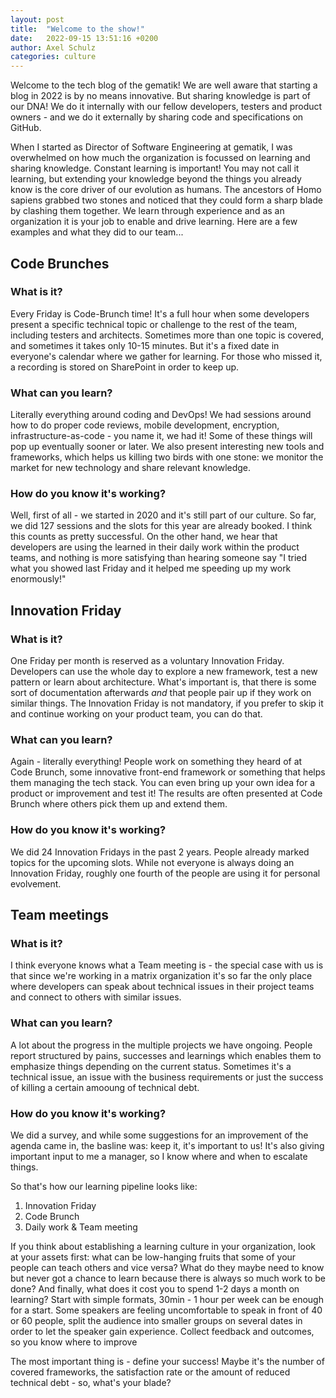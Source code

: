 ```yaml
---
layout: post
title:  "Welcome to the show!"
date:   2022-09-15 13:51:16 +0200
author: Axel Schulz
categories: culture
---
```

Welcome to the tech blog of the gematik! We are well aware that starting a blog in 2022 is by no means innovative. But sharing knowledge is part of our DNA! We do it internally with our fellow developers, testers and product owners - and we do it externally by sharing code and specifications on GitHub.

When I started as Director of Software Engineering at gematik, I was overwhelmed on how much the organization is focussed on learning and sharing knowledge. 
Constant learning is important! 
You may not call it learning, but extending your knowledge beyond the things you already know is the core driver of our evolution as humans. The ancestors of Homo sapiens grabbed two stones and noticed that they could form a sharp blade by clashing them together. We learn through experience and as an organization it is your job to enable and drive learning. 
Here are a few examples and what they did to our team...

## Code Brunches
### What is it?
Every Friday is Code-Brunch time! It's a full hour when some developers present a specific technical topic or challenge to the rest of the team, including testers and architects. Sometimes more than one topic is covered, and sometimes it takes only 10-15 minutes. But it's a fixed date in everyone's calendar where we gather for learning. For those who missed it, a recording is stored on SharePoint in order to keep up.

### What can you learn?
Literally everything around coding and DevOps! We had sessions around how to do proper code reviews, mobile development, encryption, infrastructure-as-code - you name it, we had it! Some of these things will pop up eventually sooner or later. We also present interesting new tools and frameworks, which helps us killing two birds with one stone: we monitor the market for new technology and share relevant knowledge.

### How do you know it's working?
Well, first of all - we started in 2020 and it's still part of our culture. So far, we did 127 sessions and the slots for this year are already booked. I think this counts as pretty successful. On the other hand, we hear that developers are using the learned in their daily work within the product teams, and nothing is more satisfying than hearing someone say "I tried what you showed last Friday and it helped me speeding up my work enormously!"

## Innovation Friday
### What is it?
One Friday per month is reserved as a voluntary Innovation Friday. Developers can use the whole day to explore a new framework, test a new pattern or learn about architecture. What's important is, that there is some sort of documentation afterwards *and* that people pair up if they work on similar things. The Innovation Friday is not mandatory, if you prefer to skip it and continue working on your product team, you can do that.

### What can you learn?
Again - literally everything! People work on something they heard of at Code Brunch, some innovative front-end framework or something that helps them managing the tech stack. You can even bring up your own idea for a product or improvement and test it! The results are often presented at Code Brunch where others pick them up and extend them.

### How do you know it's working?
We did 24 Innovation Fridays in the past 2 years. People already marked topics for the upcoming slots. While not everyone is always doing an Innovation Friday, roughly one fourth of the people are using it for personal evolvement.

## Team meetings
### What is it?
I think everyone knows what a Team meeting is - the special case with us is that since we're working in a matrix organization it's so far the only place where developers can speak about technical issues in their project teams and connect to others with similar issues.

### What can you learn?
A lot about the progress in the multiple projects we have ongoing. People report structured by pains, successes and learnings which enables them to emphasize things depending on the current status. Sometimes it's a technical issue, an issue with the business requirements or just the success of killing a certain amooung of technical debt.

### How do you know it's working?
We did a survey, and while some suggestions for an improvement of the agenda came in, the basline was: keep it, it's important to us! It's also giving important input to me a manager, so I know where and when to escalate things.


So that's how our learning pipeline looks like:
1. Innovation Friday
2. Code Brunch 
3. Daily work & Team meeting

If you think about establishing a learning culture in your organization, look at your assets first: what can be low-hanging fruits that some of your people can teach others and vice versa? What do they maybe need to know but never got a chance to learn because there is always so much work to be done? And finally, what does it cost you to spend 1-2 days a month on learning?
Start with simple formats, 30min - 1 hour per week can be enough for a start. Some speakers are feeling uncomfortable to speak in front of 40 or 60 people, split the audience into smaller groups on several dates in order to let the speaker gain experience. Collect feedback and outcomes, so you know where to improve

The most important thing is - define your success! Maybe it's the number of covered frameworks, the satisfaction rate or the amount of reduced technical debt - so, what's your blade?